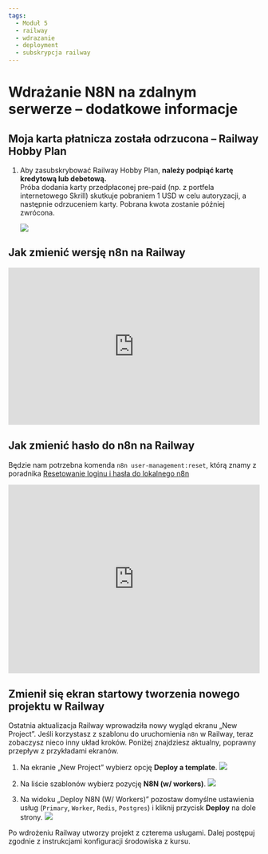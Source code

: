 ```yaml
---
tags:
  - Moduł 5
  - railway
  - wdrazanie
  - deployment
  - subskrypcja railway
---
```


# **Wdrażanie N8N na zdalnym serwerze – dodatkowe informacje**

## **Moja karta płatnicza została odrzucona – Railway Hobby Plan**

1. Aby zasubskrybować Railway Hobby Plan, **należy podpiąć kartę kredytową lub debetową.**  
Próba dodania karty przedpłaconej pre-paid (np. z portfela internetowego Skrill) skutkuje pobraniem 1 USD w celu autoryzacji, a następnie odrzuceniem karty. Pobrana kwota zostanie później zwrócona.
   
      ![](assets/deployment_informations__railway__hobby_plan.png)


## **Jak zmienić wersję n8n na Railway**
  <div style="padding:62.5% 0 0 0;position:relative;"><iframe src="https://player.vimeo.com/video/1094347117?h=6acbaeb4c9&amp;badge=0&amp;autopause=0&amp;player_id=0&amp;app_id=58479" frameborder="0" allow="autoplay; fullscreen; picture-in-picture; clipboard-write; encrypted-media; web-share" style="position:absolute;top:0;left:0;width:100%;height:100%;" title="Zmiana wersji komponentów na Railway"></iframe></div><script src="https://player.vimeo.com/api/player.js"></script>

## **Jak zmienić hasło do n8n na Railway**
  Będzie nam potrzebna komenda `n8n user-management:reset`, którą znamy z poradnika [Resetowanie loginu i hasła do lokalnego n8n](./08_reset_password_n8n.md#resetowanie-loginu-i-hasła-do-lokalnego-n8n)
  
  <div style="padding:75% 0 0 0;position:relative;"><iframe src="https://player.vimeo.com/video/1097765709?h=83d65c8270&amp;badge=0&amp;autopause=0&amp;player_id=0&amp;app_id=58479" frameborder="0" allow="autoplay; fullscreen; picture-in-picture; clipboard-write; encrypted-media; web-share" style="position:absolute;top:0;left:0;width:100%;height:100%;" title="reset_hasla_n 8n_railway-2025-07-01_09.28.55"></iframe></div><script src="https://player.vimeo.com/api/player.js"></script>

## **Zmienił się ekran startowy tworzenia nowego projektu w Railway**

Ostatnia aktualizacja Railway wprowadziła nowy wygląd ekranu „New Project”. Jeśli korzystasz z szablonu do uruchomienia `n8n` w Railway, teraz zobaczysz nieco inny układ kroków. Poniżej znajdziesz aktualny, poprawny przepływ z przykładami ekranów.

1. Na ekranie „New Project” wybierz opcję **Deploy a template**.
   ![](assets/railway__new_project__deploy_template.png)

1. Na liście szablonów wybierz pozycję **N8N (w/ workers)**.
   ![](assets/railway__template__n8n_workers.png)

1. Na widoku „Deploy N8N (W/ Workers)” pozostaw domyślne ustawienia usług (`Primary`, `Worker`, `Redis`, `Postgres`) i kliknij przycisk **Deploy** na dole strony.
   ![](assets/railway__deploy_n8n_with_workers__deploy_button.png)

Po wdrożeniu Railway utworzy projekt z czterema usługami. Dalej postępuj zgodnie z instrukcjami konfiguracji środowiska z kursu.